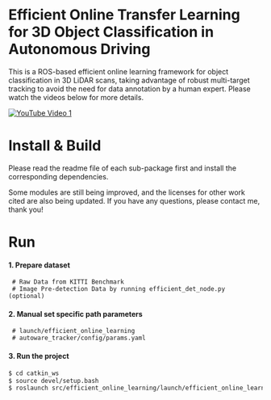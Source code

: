 # Efficient Online Transfer Learning for 3D Object Classification in Autonomous Driving #

This is a ROS-based efficient online learning framework for object classification in 3D LiDAR scans, taking advantage of robust multi-target tracking to avoid the need for data annotation by a human expert.
Please watch the videos below for more details.

[![YouTube Video 1](https://img.youtube.com/vi/wl5ehOFV5Ac/0.jpg)](https://www.youtube.com/watch?v=wl5ehOFV5Ac)

# Install & Build
Please read the readme file of each sub-package first and install the corresponding dependencies.

Some modules are still being improved, and the licenses for other work cited are also being updated. If you have any questions, please contact me, thank you!

# Run
#### 1. Prepare dataset
     # Raw Data from KITTI Benchmark
     # Image Pre-detection Data by running efficient_det_node.py (optional)

#### 2. Manual set specific path parameters
     # launch/efficient_online_learning
     # autoware_tracker/config/params.yaml

#### 3. Run the project
```bash
$ cd catkin_ws
$ source devel/setup.bash
$ roslaunch src/efficient_online_learning/launch/efficient_online_learning.launch
```
